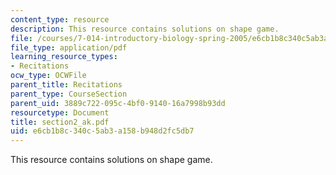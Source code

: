 ```yaml
---
content_type: resource
description: This resource contains solutions on shape game.
file: /courses/7-014-introductory-biology-spring-2005/e6cb1b8c340c5ab3a158b948d2fc5db7_section2_ak.pdf
file_type: application/pdf
learning_resource_types:
- Recitations
ocw_type: OCWFile
parent_title: Recitations
parent_type: CourseSection
parent_uid: 3889c722-095c-4bf0-9140-16a7998b93dd
resourcetype: Document
title: section2_ak.pdf
uid: e6cb1b8c-340c-5ab3-a158-b948d2fc5db7
---
```

This resource contains solutions on shape game.

